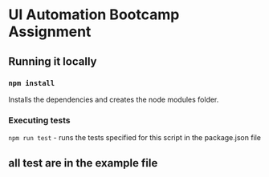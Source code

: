 # UI Automation Bootcamp Assignment
## Running it locally

### `npm install`

Installs the dependencies and creates the node modules folder.<br />

### Executing tests

`npm run test` - runs the tests specified for this script in the package.json file <br />

## all test are in the example file